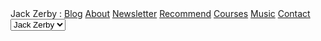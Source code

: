 <div class="site-navigation">
    <div class="site-navigation-links">
        <span>Jack Zerby : </span>
        <a href="/">Blog</a>
        <a href="/about">About</a>
        <a href="/newsletter">Newsletter</a>
        <a href="/recommend">Recommend</a>
        <a href="/courses">Courses</a>
        <a href="/music">Music</a> 
        <a href="/contact">Contact</a>
    </div>
    <div class="site-navigation-dropdown">
        <select>
            <option>Jack Zerby</option>
        </select>
    </div>
</div>